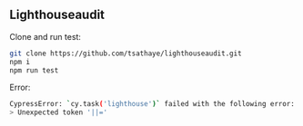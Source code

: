 
## Lighthouseaudit

Clone and run test:

```bash
git clone https://github.com/tsathaye/lighthouseaudit.git
npm i
npm run test
```
Error:
```bash
CypressError: `cy.task('lighthouse')` failed with the following error:
> Unexpected token '||='
```